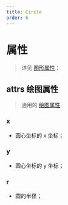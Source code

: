 ```yaml
---
title: Circle
order: 6
---
```


# 属性

> 详见 [图形属性](/en/docs/api/shape/api#属性)；

## attrs 绘图属性

> 通用的 [绘图属性](/en/docs/api/shape/attrs)

### x

- 圆心坐标的 x 坐标；

### y

- 圆心坐标的 y 坐标；

### r

- 圆的半径；
